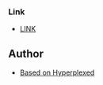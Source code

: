 ### Link

- [LINK](https://effervescent-clafoutis-ac4d67.netlify.app)


## Author

- [Based on Hyperplexed](https://www.youtube.com/watch?v=kySGqoU7X-s)
